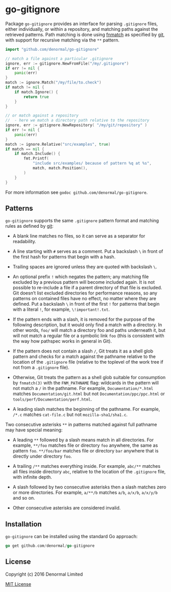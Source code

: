 # go-gitignore

Package `go-gitignore` provides an interface for parsing `.gitignore` files,
either individually, or within a repository, and
matching paths against the retrieved patterns. Path matching is done using
[fnmatch](https://github.com/danwakefield/fnmatch) as specified by
[git](https://git-scm.com/docs/gitignore), with
support for recursive matching via the `**` pattern.

```go
import "github.com/denormal/go-gitignore"

// match a file against a particular .gitignore
ignore, err := gitignore.NewFromFile("/my/.gitignore")
if err != nil {
    panic(err)
}
match := ignore.Match("/my/file/to.check")
if match != nil {
    if match.Ignore() {
        return true
    }
}

// or match against a repository
//  - here we match a directory path relative to the repository
ignore, err := gitignore.NewRepository( "/my/git/repository" )
if err != nil {
    panic(err)
}
match := ignore.Relative("src/examples", true)
if match == nil {
    if match.Include() {
        fmt.Printf(
            "include src/examples/ because of pattern %q at %s",
			match, match.Position(),
		)
    }
}
```

For more information see `godoc github.com/denormal/go-gitignore`.

## Patterns

`go-gitignore` supports the same `.gitignore` pattern format and matching rules as defined by [git](https://git-scm.com/docs/gitignore):

* A blank line matches no files, so it can serve as a separator for readability.

* A line starting with `#` serves as a comment. Put a backslash `\` in front of the first hash for patterns that begin with a hash.

* Trailing spaces are ignored unless they are quoted with backslash `\`.

* An optional prefix `!` which negates the pattern; any matching file excluded by a previous pattern will become included again. It is not possible to re-include a file if a parent directory of that file is excluded. Git doesn’t list excluded directories for performance reasons, so any patterns on contained files have no effect, no matter where they are defined. Put a backslash `\` in front of the first `!` for patterns that begin with a literal `!`, for example, `\!important!.txt`.

* If the pattern ends with a slash, it is removed for the purpose of the following description, but it would only find a match with a directory. In other words, `foo/` will match a directory foo and paths underneath it, but will not match a regular file or a symbolic link `foo` (this is consistent with the way how pathspec works in general in Git).

* If the pattern does not contain a slash `/`, Git treats it as a shell glob pattern and checks for a match against the pathname relative to the location of the `.gitignore` file (relative to the toplevel of the work tree if not from a `.gitignore` file).

* Otherwise, Git treats the pattern as a shell glob suitable for consumption by `fnmatch(3)` with the `FNM_PATHNAME` flag: wildcards in the pattern will not match a `/` in the pathname. For example, `Documentation/*.html` matches `Documentation/git.html` but not `Documentation/ppc/ppc.html` or `tools/perf/Documentation/perf.html`.

* A leading slash matches the beginning of the pathname. For example, `/*.c` matches `cat-file.c` but not `mozilla-sha1/sha1.c`.

Two consecutive asterisks `**` in patterns matched against full pathname may have special meaning:

* A leading `**` followed by a slash means match in all directories. For example, `**/foo` matches file or directory `foo` anywhere, the same as pattern `foo`. `**/foo/bar` matches file or directory `bar` anywhere that is directly under directory `foo`.

* A trailing `/**` matches everything inside. For example, `abc/**` matches all files inside directory `abc`, relative to the location of the `.gitignore` file, with infinite depth.

* A slash followed by two consecutive asterisks then a slash matches zero or more directories. For example, `a/**/b` matches `a/b`, `a/x/b`, `a/x/y/b` and so on.

* Other consecutive asterisks are considered invalid.

## Installation

`go-gitignore` can be installed using the standard Go approach:

```go
go get github.com/denormal/go-gitignore
```

## License

Copyright (c) 2016 Denormal Limited

[MIT License](LICENSE)
